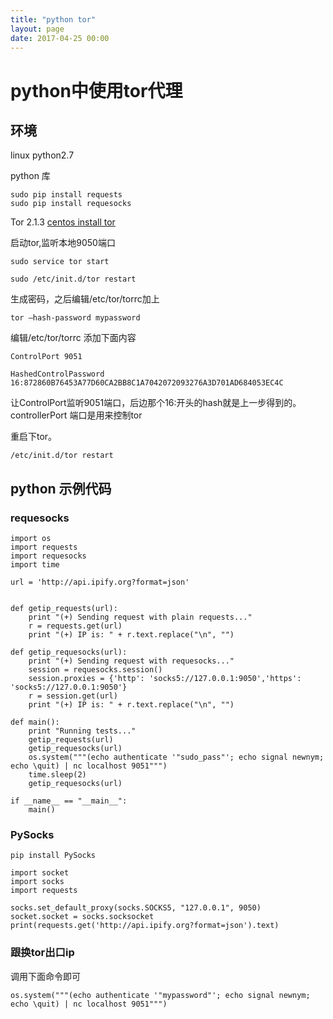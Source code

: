 ```yaml
---
title: "python tor"
layout: page
date: 2017-04-25 00:00
---
```


# python中使用tor代理

## 环境

linux
python2.7

python 库
```
sudo pip install requests
sudo pip install requesocks
```


Tor 2.1.3 [centos install tor](http://blog.topspeedsnail.com/archives/7342)

启动tor,监听本地9050端口
```
sudo service tor start

sudo /etc/init.d/tor restart
```

生成密码，之后编辑/etc/tor/torrc加上
```
tor –hash-password mypassword
```

编辑/etc/tor/torrc 添加下面内容
```
ControlPort 9051

HashedControlPassword
16:872860B76453A77D60CA2BB8C1A7042072093276A3D701AD684053EC4C
```
让ControlPort监听9051端口，后边那个16:开头的hash就是上一步得到的。controllerPort 端口是用来控制tor

重启下tor。
```
/etc/init.d/tor restart
```

## python 示例代码

### requesocks

```
import os
import requests
import requesocks
import time

url = 'http://api.ipify.org?format=json'


def getip_requests(url):
    print "(+) Sending request with plain requests..."
    r = requests.get(url)
    print "(+) IP is: " + r.text.replace("\n", "")

def getip_requesocks(url):
    print "(+) Sending request with requesocks..."
    session = requesocks.session()
    session.proxies = {'http': 'socks5://127.0.0.1:9050','https': 'socks5://127.0.0.1:9050'}
    r = session.get(url)
    print "(+) IP is: " + r.text.replace("\n", "")

def main():
    print "Running tests..."
    getip_requests(url)
    getip_requesocks(url)
    os.system("""(echo authenticate '"sudo_pass"'; echo signal newnym; echo \quit) | nc localhost 9051""")
    time.sleep(2)
    getip_requesocks(url)

if __name__ == "__main__":
    main()
```

### PySocks

```
pip install PySocks
```

```
import socket
import socks
import requests

socks.set_default_proxy(socks.SOCKS5, "127.0.0.1", 9050)
socket.socket = socks.socksocket
print(requests.get('http://api.ipify.org?format=json').text)
```

### 跟换tor出口ip

调用下面命令即可
```
os.system("""(echo authenticate '"mypassword"'; echo signal newnym; echo \quit) | nc localhost 9051""")
```